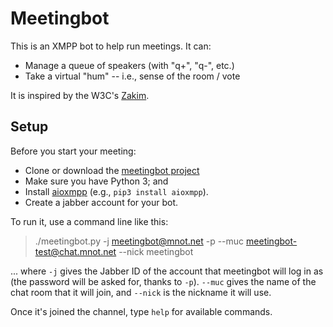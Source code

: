 
# Meetingbot

This is an XMPP bot to help run meetings. It can:

* Manage a queue of speakers (with "q+", "q-", etc.)
* Take a virtual "hum" -- i.e., sense of the room / vote

It is inspired by the W3C's [Zakim](https://www.w3.org/2001/12/zakim-irc-bot.html).

## Setup

Before you start your meeting:

* Clone or download the [meetingbot project](https://github.com/mnot/meetingbot)
* Make sure you have Python 3; and
* Install [aioxmpp](https://pypi.org/project/aioxmpp/) (e.g., `pip3 install aioxmpp`).
* Create a jabber account for your bot.

To run it, use a command line like this:

> ./meetingbot.py -j meetingbot@mnot.net -p --muc meetingbot-test@chat.mnot.net --nick meetingbot

... where `-j` gives the Jabber ID of the account that meetingbot will log in as (the password will be asked for, thanks to `-p`). `--muc` gives the name of the chat room that it will join, and `--nick` is the nickname it will use.

Once it's joined the channel, type `help` for available commands.
